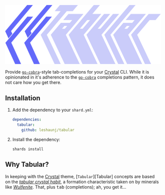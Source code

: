 <style>
  .md-typeset h1 {
    display: none;
  }
</style>
<div>
  <img src='assets/banner.svg' />
</div>

Provide [`go-cobra`](https://github.com/spf13/cobra)-style tab-completions for your [Crystal](https://crystal-lang.org) CLI. While 
it is opinionated in it's adherence to the [`go-cobra`](https://github.com/spf13/cobra) completions 
pattern, it does not care how you get there.

## Installation

1. Add the dependency to your `shard.yml`:

   ```yaml
   dependencies:
     tabular:
       github: leshaunj/tabular
   ```

2. Install the dependency:

   ```bash
   shards install
   ```

## Why Tabular?

In keeping with the [Crystal](https://crystal-lang.org) theme, [`Tabular`][Tabular] concepts are based on the
[_tabular crystal habit_](https://en.wikipedia.org/wiki/Crystal_habit), a formation characteristic taken on by
minerals like [_Wulfenite_](https://en.wikipedia.org/wiki/Wulfenite#Gallery). That, plus <kbd>tab</kbd>
(completions); ah, you get it...
